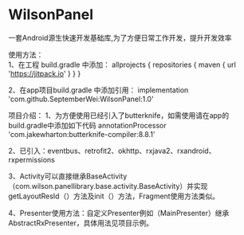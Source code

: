 # WilsonPanel
一套Android源生快速开发基础库,为了方便日常工作开发，提升开发效率

使用方法：</br>
1、在工程 build.gradle 中添加：
allprojects {
    repositories {
        maven { url 'https://jitpack.io' }
    }
}

2、在app项目build.gradle 中添加引用：
  implementation 'com.github.SeptemberWei:WilsonPanel:1.0'

项目介绍：
1、为方便使用已经引入了butterknife，如需使用请在app的build.gradle中添加如下代码
  annotationProcessor 'com.jakewharton:butterknife-compiler:8.8.1'

2、已引入：eventbus、retrofit2、okhttp、rxjava2、rxandroid、rxpermissions

3、Activity可以直接继承BaseActivity（com.wilson.panellibrary.base.activity.BaseActivity）并实现 getLayoutResId（）方法及init（）方法，Fragment使用方法类似。

4、Presenter使用方法：自定义Presenter例如（MainPresenter）继承AbstractRxPresenter，具体用法见项目示例。
